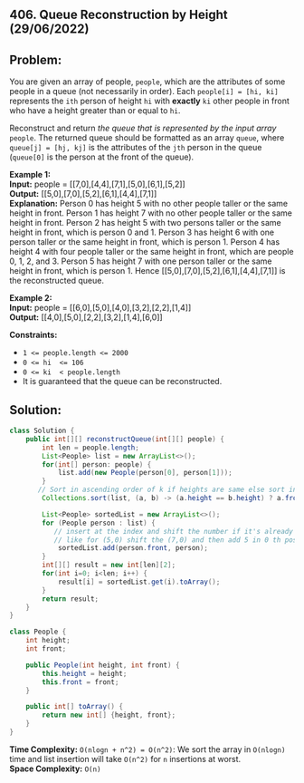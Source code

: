 ## 406. Queue Reconstruction by Height (29/06/2022)

## Problem:

You are given an array of people,  `people`, which are the attributes of some people in a queue (not necessarily in order). Each  `people[i] = [hi, ki]`  represents the  `ith`  person of height  `hi`  with  **exactly**  `ki`  other people in front who have a height greater than or equal to  `hi`.

Reconstruct and return  _the queue that is represented by the input array_ `people`. The returned queue should be formatted as an array  `queue`, where  `queue[j] = [hj, kj]`  is the attributes of the  `jth`  person in the queue (`queue[0]`  is the person at the front of the queue).

**Example 1:** <br>
**Input:** people = [[7,0],[4,4],[7,1],[5,0],[6,1],[5,2]] <br>
**Output:** [[5,0],[7,0],[5,2],[6,1],[4,4],[7,1]] <br>
**Explanation:**
Person 0 has height 5 with no other people taller or the same height in front.
Person 1 has height 7 with no other people taller or the same height in front.
Person 2 has height 5 with two persons taller or the same height in front, which is person 0 and 1.
Person 3 has height 6 with one person taller or the same height in front, which is person 1.
Person 4 has height 4 with four people taller or the same height in front, which are people 0, 1, 2, and 3.
Person 5 has height 7 with one person taller or the same height in front, which is person 1.
Hence [[5,0],[7,0],[5,2],[6,1],[4,4],[7,1]] is the reconstructed queue.

**Example 2:** <br>
**Input:** people = [[6,0],[5,0],[4,0],[3,2],[2,2],[1,4]] <br>
**Output:** [[4,0],[5,0],[2,2],[3,2],[1,4],[6,0]]

**Constraints:** <br>
-   `1 <= people.length <= 2000`
-   `0 <= hi  <= 106`
-   `0 <= ki  < people.length`
-   It is guaranteed that the queue can be reconstructed.

## Solution:

```Java
class Solution {
    public int[][] reconstructQueue(int[][] people) {
        int len = people.length;
        List<People> list = new ArrayList<>();
        for(int[] person: people) {
            list.add(new People(person[0], person[1]));
        }
       // Sort in ascending order of k if heights are same else sort in descending order  based on height
        Collections.sort(list, (a, b) -> (a.height == b.height) ? a.front - b.front : b.height - a.height);

        List<People> sortedList = new ArrayList<>();
        for (People person : list) {
           // insert at the index and shift the number if it's already present
           // like for (5,0) shift the (7,0) and then add 5 in 0 th position
            sortedList.add(person.front, person);
        }
        int[][] result = new int[len][2];
        for(int i=0; i<len; i++) {
            result[i] = sortedList.get(i).toArray();
        }
        return result;
    }
}

class People {
    int height;
    int front;

    public People(int height, int front) {
        this.height = height;
        this.front = front;
    }

    public int[] toArray() {
        return new int[] {height, front};
    }
}
```
**Time Complexity:**  `O(nlogn + n^2) = O(n^2)`: We sort the array in `O(nlogn)` time and list insertion will take `O(n^2)` for `n` insertions at worst.  <br>
**Space Complexity:**  `O(n)`